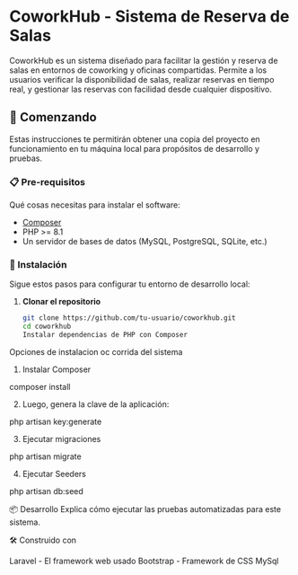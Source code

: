 # CoworkHub - Sistema de Reserva de Salas

CoworkHub es un sistema diseñado para facilitar la gestión y reserva de salas en entornos de coworking y oficinas compartidas. Permite a los usuarios verificar la disponibilidad de salas, realizar reservas en tiempo real, y gestionar las reservas con facilidad desde cualquier dispositivo.

## 🚀 Comenzando

Estas instrucciones te permitirán obtener una copia del proyecto en funcionamiento en tu máquina local para propósitos de desarrollo y pruebas.

### 📋 Pre-requisitos

Qué cosas necesitas para instalar el software:

- [Composer](https://getcomposer.org/)
- PHP >= 8.1
- Un servidor de bases de datos (MySQL, PostgreSQL, SQLite, etc.)

### 🔧 Instalación

Sigue estos pasos para configurar tu entorno de desarrollo local:

1. **Clonar el repositorio**

   ```bash
   git clone https://github.com/tu-usuario/coworkhub.git
   cd coworkhub
   Instalar dependencias de PHP con Composer
   ```

Opciones de instalacion oc corrida del sistema

1. Instalar Composer

composer install

2. Luego, genera la clave de la aplicación:

php artisan key:generate

3. Ejecutar migraciones

php artisan migrate

4. Ejecutar Seeders

php artisan db:seed

📦 Desarrollo
Explica cómo ejecutar las pruebas automatizadas para este sistema.

🛠️ Construido con

Laravel - El framework web usado
Bootstrap - Framework de CSS
MySql
